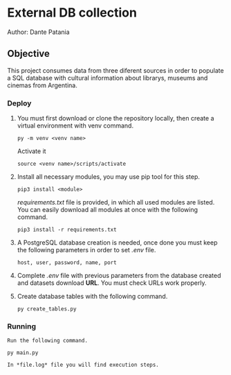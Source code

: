 # External DB collection

Author: Dante Patania

## Objective

This project consumes data from three diferent sources in order to populate a SQL database with cultural information about librarys, museums and cinemas from Argentina. 

### Deploy

1) You must first download or clone the repository locally, then create a virtual environment with venv command.

    `py -m venv <venv name>`
  
   Activate it
  
    `source <venv name>/scripts/activate`
    
 2) Install all necessary modules, you may use pip tool for this step.

    `pip3 install <module>`
  
    *requirements.txt* file is provided, in which all used modules are listed. You can easily download all modules at once with the following command. 

    `pip3 install -r requirements.txt`
    
 3) A PostgreSQL database creation is needed, once done you must keep the following parameters in order to set *.env* file.
  
      `host, user, password, name, port`
      
 4) Complete *.env* file with previous parameters from the database created and datasets download **URL**. You must check URLs work properly. 
  
 5) Create database tables with the following command. 
  
    `py create_tables.py`
  
### Running

    Run the following command. 

   `py main.py`
   
    In *file.log* file you will find execution steps.